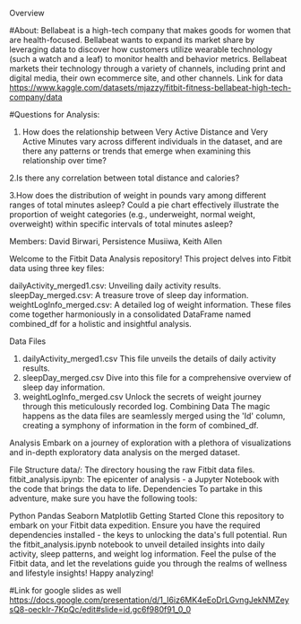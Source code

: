 Overview

#About:
Bellabeat is a high-tech company that makes goods for women that are health-focused. Bellabeat wants to expand its market share by leveraging data to discover how customers utilize wearable technology (such a watch and a leaf) to monitor health and behavior metrics. Bellabeat markets their technology through a variety of channels, including print and digital media, their own ecommerce site, and other channels.
Link for data
https://www.kaggle.com/datasets/mjazzy/fitbit-fitness-bellabeat-high-tech-company/data

#Questions for Analysis:

1. How does the relationship between Very Active Distance and Very Active Minutes vary across different individuals in the dataset, and are there any patterns or trends that emerge when examining this relationship over time?

2.Is there any correlation between total distance and calories?

3.How does the distribution of weight in pounds vary among different ranges of total minutes asleep? Could a pie chart effectively illustrate the proportion of weight categories (e.g., underweight, normal weight, overweight) within specific intervals of total minutes asleep?

Members: David Birwari, Persistence Musiiwa, Keith Allen

Welcome to the Fitbit Data Analysis repository! This project delves into Fitbit data using three key files:

dailyActivity_merged1.csv: Unveiling daily activity results.
sleepDay_merged.csv: A treasure trove of sleep day information.
weightLogInfo_merged.csv: A detailed log of weight information.
These files come together harmoniously in a consolidated DataFrame named combined_df for a holistic and insightful analysis.

Data Files
1. dailyActivity_merged1.csv
This file unveils the details of daily activity results.
2. sleepDay_merged.csv
Dive into this file for a comprehensive overview of sleep day information.
3. weightLogInfo_merged.csv
Unlock the secrets of weight journey through this meticulously recorded log.
Combining Data
The magic happens as the data files are seamlessly merged using the 'Id' column, creating a symphony of information in the form of combined_df.

Analysis
Embark on a journey of exploration with a plethora of visualizations and in-depth exploratory data analysis on the merged dataset.

File Structure
data/: The directory housing the raw Fitbit data files.
fitbit_analysis.ipynb: The epicenter of analysis - a Jupyter Notebook with the code that brings the data to life.
Dependencies
To partake in this adventure, make sure you have the following tools:

Python
Pandas
Seaborn
Matplotlib
Getting Started
Clone this repository to embark on your Fitbit data expedition.
Ensure you have the required dependencies installed - the keys to unlocking the data's full potential.
Run the fitbit_analysis.ipynb notebook to unveil detailed insights into daily activity, sleep patterns, and weight log information.
Feel the pulse of the Fitbit data, and let the revelations guide you through the realms of wellness and lifestyle insights! Happy analyzing!

#Link for google slides as well
https://docs.google.com/presentation/d/1_I6iz6MK4eEoDrLGvngJekNMZeysQ8-oeckIr-7KpQc/edit#slide=id.gc6f980f91_0_0
